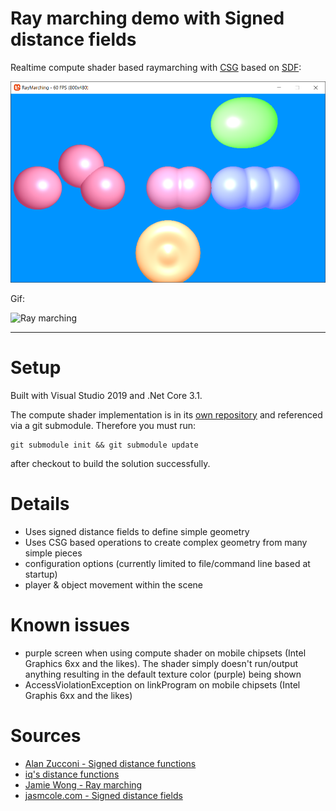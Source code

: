 # Ray marching demo with Signed distance fields

Realtime compute shader based raymarching with [CSG](https://en.wikipedia.org/wiki/Constructive_solid_geometry) based on [SDF](https://en.wikipedia.org/wiki/Signed_distance_function):

![Ray marching](screenshots/raymarching.png)

Gif:

![Ray marching](screenshots/raymarching.gif)

___

# Setup

Built with Visual Studio 2019 and .Net Core 3.1.

The compute shader implementation is in its [own repository](https://github.com/MarcStan/monogame-framework-computeshader) and referenced via a git submodule. Therefore you must run:

```
git submodule init && git submodule update
```

after checkout to build the solution successfully.

# Details

* Uses signed distance fields to define simple geometry
* Uses CSG based operations to create complex geometry from many simple pieces
* configuration options (currently limited to file/command line based at startup)
* player & object movement within the scene

# Known issues

* purple screen when using compute shader on mobile chipsets (Intel Graphics 6xx and the likes). The shader simply doesn't run/output anything resulting in the default texture color (purple) being shown
* AccessViolationException on linkProgram on mobile chipsets (Intel Graphis 6xx and the likes)

# Sources

* [Alan Zucconi - Signed distance functions](https://www.alanzucconi.com/2016/07/01/signed-distance-functions/)
* [iq's distance functions](https://www.iquilezles.org/www/articles/distfunctions/distfunctions.htm)
* [Jamie Wong - Ray marching](http://jamie-wong.com/2016/07/15/ray-marching-signed-distance-functions/)
* [jasmcole.com - Signed distance fields](https://jasmcole.com/2019/10/03/signed-distance-fields/)